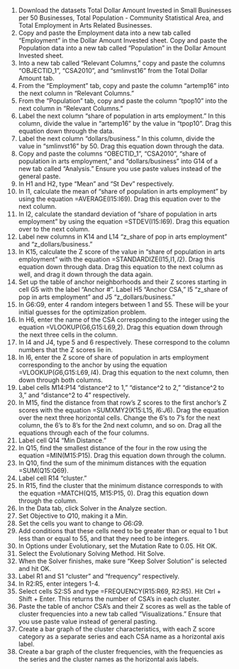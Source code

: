 1. Download the datasets Total Dollar Amount Invested in Small Businesses per 50 Businesses, Total Population - Community Statistical Area, and Total Employment in Arts Related Businesses.
2. Copy and paste the Employment data into a new tab called “Employment” in the Dollar Amount Invested sheet. Copy and paste the Population data into a new tab called “Population” in the Dollar Amount Invested sheet.
3. Into a new tab called “Relevant Columns,” copy and paste the columns “OBJECTID_1”, 	“CSA2010”, and “smlinvst16” from the Total Dollar Amount tab. 
4. From the “Employment” tab, copy and paste the column “artemp16” into the next column in “Relevant Columns.” 
5. From the “Population” tab, copy and paste the column “tpop10” into the next column in “Relevant Columns.”
6. Label the next column “share of population in arts employment.” In this column, divide the value in “artemp16” by the value in “tpop10”. Drag this equation down through the data.
7. Label the next column “dollars/business.” In this column, divide the value in “smlinvst16” by 50. Drag this equation down through the data.
8. Copy and paste the columns “OBECTID_1”, “CSA2010”, “share of population in arts employment,” and “dollars/business” into G14 of a new tab called “Analysis.” Ensure you use paste values instead of the general paste.
9. In H1 and H2, type “Mean” and “St Dev” respectively. 
10. In I1, calculate the mean of “share of population in arts employment” by using the equation =AVERAGE(I15:I69). Drag this equation over to the next column.
11. In I2, calculate the standard deviation of “share of population in arts employment” by using the equation =STDEV(I15:I69). Drag this equation over to the next column. 
12. Label new columns in K14 and L14 “z_share of pop in arts employment” and “z_dollars/business.” 
13. In K15, calculate the Z score of the value in “share of population in arts employment” with the equation =STANDARDIZE(I15,I$1,I$2). Drag this equation down through data. Drag this equation to the next column as well, and drag it down through the data again.
14. Set up the table of anchor neighborhoods and their Z scores starting in cell G5 with the label “Anchor #”. Label H5 “Anchor CSA,” I5 “z_share of pop in arts employment” and J5 “z_dollars/business.” 
15. In G6:G9, enter 4 random integers between 1 and 55. These will be your initial guesses for the optimization problem.
16. In H6, enter the name of the CSA corresponding to the integer using the equation =VLOOKUP(G6,G15:L69,2). Drag this equation down through the next three cells in the column. 
17. In I4 and J4, type 5 and 6 respectively. These correspond to the column numbers that the Z scores lie in. 
18. In I6, enter the Z score of share of population in arts employment corresponding to the anchor by using the equation =VLOOKUP($G6,$G$15:$L$69, I$4). Drag this equation to the next column, then down through both columns.
19. Label cells M14:P14 “distance^2 to 1,” “distance^2 to 2,” “distance^2 to 3,” and 	“distance^2 to 4” respectively. 
20. In M15, find the distance from that row’s Z scores to the first anchor’s Z scores with the equation =SUMXMY2($K15:$L15, $I$6:$J$6). Drag the equation over the next three horizontal cells. Change the 6’s to 7’s for the next column, the 6’s to 8’s for the 2nd next column, and so on. Drag all the equations through each of the four columns.
21. Label cell Q14 “Min Distance.”
22. In Q15, find the smallest distance of the four in the row using the equation =MIN(M15:P15). Drag this equation down through the column.
23. In Q10, find the sum of the minimum distances with the equation =SUM(Q15:Q69). 
24. Label cell R14 “cluster.”
25. In R15, find the cluster that the minimum distance corresponds to with the equation =MATCH(Q15, M15:P15, 0). Drag this equation down through the column.
26. In the Data tab, click Solver in the Analyze section. 
27. Set Objective to $Q$10, making it a Min. 
28. Set the cells you want to change to $G$6:$G$9. 
29. Add conditions that these cells need to be greater than or equal to 1 but less than or equal to 55, and that they need to be integers. 
30. In Options under Evolutionary, set the Mutation Rate to 0.05. Hit OK.
31. Select the Evolutionary Solving Method. Hit Solve.
32. When the Solver finishes, make sure “Keep Solver Solution” is selected and hit OK.
33. Label R1 and S1 “cluster” and “frequency” respectively. 
34. In R2:R5, enter integers 1-4. 
35. Select cells S2:S5 and type =FREQUENCY(R15:R69, R2:R5). Hit Ctrl + Shift + Enter. This returns the number of CSA’s in each cluster. 
36. Paste the table of anchor CSA’s and their Z scores as well as the table of cluster frequencies into a new tab called “Visualizations.” Ensure that you use paste value instead of general pasting.
37. Create a bar graph of the cluster characteristics, with each Z score category as a separate series and each CSA name as a horizontal axis label.
38. Create a bar graph of the cluster frequencies, with the frequencies as the series and the cluster names as the horizontal axis labels.
